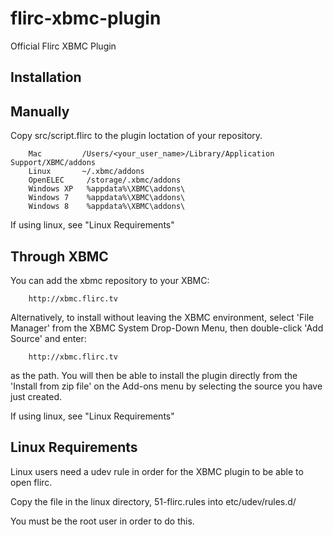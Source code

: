 flirc-xbmc-plugin
=================

Official Flirc XBMC Plugin

Installation
------------

## Manually

Copy src/script.flirc to the plugin loctation of your repository.

		Mac			/Users/<your_user_name>/Library/Application Support/XBMC/addons
		Linux		~/.xbmc/addons
		OpenELEC	 /storage/.xbmc/addons
		Windows XP	 %appdata%\XBMC\addons\
		Windows 7	 %appdata%\XBMC\addons\
		Windows 8	 %appdata%\XBMC\addons\

If using linux, see "Linux Requirements"

## Through XBMC

You can add the xbmc repository to your XBMC:

		http://xbmc.flirc.tv
		

Alternatively, to install without leaving the XBMC environment, select 'File Manager' from the XBMC System Drop-Down Menu, then double-click 'Add Source' and enter: 

		http://xbmc.flirc.tv	

as the path. You will then be able to install the plugin directly from the 'Install from zip file' on the Add-ons menu by selecting the source you have just created.

If using linux, see "Linux Requirements"

## Linux Requirements
Linux users need a udev rule in order for the XBMC plugin to be able to open
flirc.

Copy the file in the linux directory, 51-flirc.rules into etc/udev/rules.d/

You must be the root user in order to do this.

